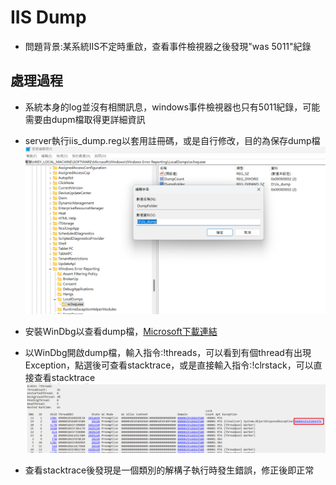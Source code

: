 # IIS Dump

- 問題背景:某系統IIS不定時重啟，查看事件檢視器之後發現"was 5011"紀錄

## 處理過程

- 系統本身的log並沒有相關訊息，windows事件檢視器也只有5011紀錄，可能需要由dupm檔取得更詳細資訊
- server執行iis_dump.reg以套用註冊碼，或是自行修改，目的為保存dump檔
![](01.png)

- 安裝WinDbg以查看dump檔，[Microsoft下載連結](https://learn.microsoft.com/zh-tw/windows-hardware/drivers/debugger/)

- 以WinDbg開啟dump檔，輸入指令:!threads，可以看到有個thread有出現Exception，點選後可查看stacktrace，或是直接輸入指令:!clrstack，可以直接查看stacktrace
![](02.png)

- 查看stacktrace後發現是一個類別的解構子執行時發生錯誤，修正後即正常
